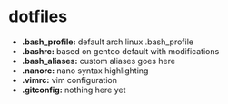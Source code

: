 # dotfiles
* **.bash_profile:** default arch linux .bash_profile
* **.bashrc:** based on gentoo default with modifications
* **.bash_aliases:** custom aliases goes here
* **.nanorc:** nano syntax highlighting
* **.vimrc:** vim configuration
* **.gitconfig:** nothing here yet
